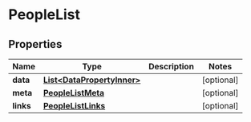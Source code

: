 

# PeopleList


## Properties

| Name | Type | Description | Notes |
|------------ | ------------- | ------------- | -------------|
|**data** | [**List&lt;DataPropertyInner&gt;**](DataPropertyInner.md) |  |  [optional] |
|**meta** | [**PeopleListMeta**](PeopleListMeta.md) |  |  [optional] |
|**links** | [**PeopleListLinks**](PeopleListLinks.md) |  |  [optional] |



